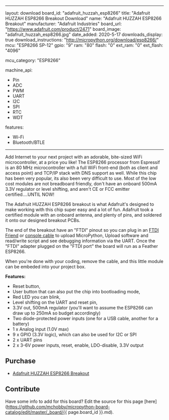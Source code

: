
---
layout: download
board_id: "adafruit_huzzah_esp8266"
title: "Adafruit HUZZAH ESP8266 Breakout Download"
name: "Adafruit HUZZAH ESP8266 Breakout"
manufacturer: "Adafruit Industries"
board_url: "https://www.adafruit.com/product/2471"
board_image: "adafruit_huzzah_esp8266.jpg"
date_added: 2020-5-17
downloads_display: true
download_instructions: "http://micropython.org/download/esp8266/"
mcu: "ESP8266 SP-12"
gpio: "9"
ram: "80"
flash: "0"
ext_ram: "0"
ext_flash: "4096"

mcu_category: "ESP8266"

machine_api:
  - Pin
  - ADC
  - PWM
  - UART
  - I2C
  - SPI
  - RTC
  - WDT

features:
  - Wi-Fi
  - Bluetooth/BTLE
---

Add Internet to your next project with an adorable, bite-sized WiFi microcontroller, at a price you like! The ESP8266 processor from Espressif is an 80 MHz microcontroller with a full WiFi front-end (both as client and access point) and TCP/IP stack with DNS support as well. While this chip has been very popular, its also been very difficult to use. Most of the low cost modules are not breadboard friendly, don't have an onboard 500mA 3.3V regulator or level shifting, and aren't CE or FCC emitter certified....UNTIL NOW!


The Adafruit HUZZAH ESP8266 breakout is what Adafruit's designed to make working with this chip super easy and a lot of fun. Adafruit took a certified module with an onboard antenna, and plenty of pins, and soldered it onto our designed breakout PCBs.


The end of the breakout have an "FTDI" pinout so you can plug in an [FTDI Friend](https://www.adafruit.com/product/284) or [console cable](https://www.adafruit.com/product/70) to upload MicroPython, Upload software and read/write script and see debugging information via the UART. Once the "FTDI" adapter plugged on the "FTDI port" the board will run as a Feather ESP8266.


When you're done with your coding, remove the cable, and this little module can be embeded into your project box.

**Features:**
* Reset button,
* User button that can also put the chip into bootloading mode,
* Red LED you can blink,
* Level shifting on the UART and reset pin,
* 3.3V out, 500mA regulator (you'll want to assume the ESP8266 can draw up to 250mA so budget accordingly)
* Two diode-protected power inputs (one for a USB cable, another for a battery)
* 1 x Analog input (1.0V max)
* 9 x GPIO (3.3V logic), which can also be used for I2C or SPI
* 2 x UART pins
* 2 x 3-6V power inputs, reset, enable, LDO-disable, 3.3V output

## Purchase
* [Adafruit HUZZAH ESP8266 Breakout](https://www.adafruit.com/product/2471)

## Contribute

Have some info to add for this board? Edit the source for this page [here](https://github.com/mchobby/micropython-board-catalog/edit/master/_board/{{ page.board_id }}.md).

